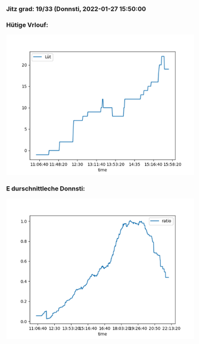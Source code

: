 ### Jitz grad: 19/33 (Donnsti, 2022-01-27 15:50:00

### Hütige Vrlouf:
![Graph](Today.png)

### E durschnittleche Donnsti:
![Graph](Donnsti.png)